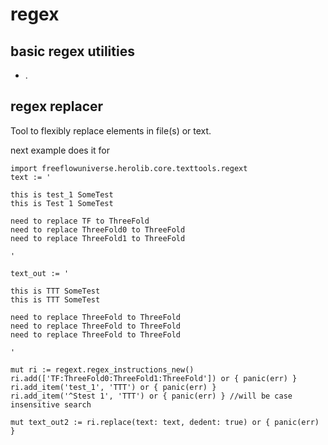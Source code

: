 # regex

## basic regex utilities

- .

## regex replacer

Tool to flexibly replace elements in file(s) or text.

next example does it for 

```golang
import freeflowuniverse.herolib.core.texttools.regext
text := '

this is test_1 SomeTest
this is Test 1 SomeTest

need to replace TF to ThreeFold
need to replace ThreeFold0 to ThreeFold
need to replace ThreeFold1 to ThreeFold

'

text_out := '

this is TTT SomeTest
this is TTT SomeTest

need to replace ThreeFold to ThreeFold
need to replace ThreeFold to ThreeFold
need to replace ThreeFold to ThreeFold

'

mut ri := regext.regex_instructions_new()
ri.add(['TF:ThreeFold0:ThreeFold1:ThreeFold']) or { panic(err) }
ri.add_item('test_1', 'TTT') or { panic(err) }
ri.add_item('^Stest 1', 'TTT') or { panic(err) } //will be case insensitive search

mut text_out2 := ri.replace(text: text, dedent: true) or { panic(err) }

```


